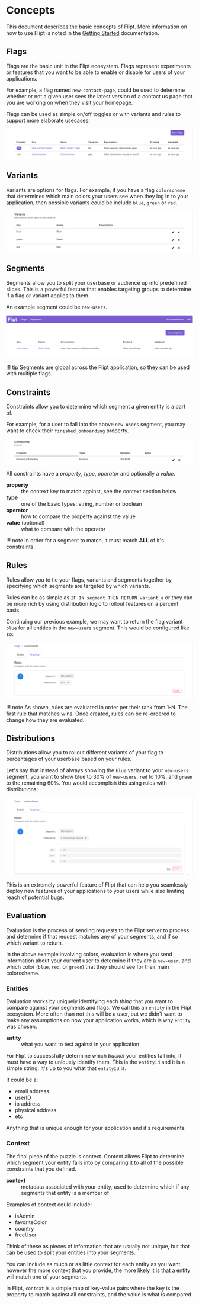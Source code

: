# Concepts

This document describes the basic concepts of Flipt. More information on how to use Flipt is noted in the [Getting Started](getting_started.md) documentation.

## Flags

Flags are the basic unit in the Flipt ecosystem. Flags represent experiments or features that you want to be able to enable or disable for users of your applications.

For example, a flag named `new-contact-page`, could be used to determine whether or not a given user sees the latest version of a contact us page that you are working on when they visit your homepage.

Flags can be used as simple on/off toggles or with variants and rules to support more elaborate usecases.

![Flags Example](assets/images/concepts/00_flags.png?raw=true "Flags Example")

## Variants

Variants are options for flags. For example, if you have a flag `colorscheme` that determines which main colors your users see when they log in to your application, then possible variants could be include `blue`, `green` or `red`.

![Variants Example](assets/images/concepts/01_variants.png?raw=true "Variant Example")

## Segments

Segments allow you to split your userbase or audience up into predefined slices. This is a powerful feature that enables targeting groups to determine if a flag or variant applies to them.

An example segment could be `new-users`.

![New Users Segment](assets/images/concepts/02_segments.png)

!!! tip
    Segments are global across the Flipt application, so they can be used with multiple flags.

## Constraints

Constraints allow you to determine which segment a given entity is a part of.

For example, for a user to fall into the above `new-users` segment, you may want to check their `finished_onboarding` property.

![Constraints Example](assets/images/concepts/03_constraints.png?raw=true "Constraints Example")

All constraints have a *property*, *type*, *operator* and optionally a *value*.

<dl>
<dt><strong>property</strong></dt>
<dd>the context key to match against, see the context section below</dd>
<dt><strong>type</strong></dt>
<dd>one of the basic types: string, number or boolean</dd>
<dt><strong>operator</strong></dt>
<dd>how to compare the property against the value</dd>
<dt><strong>value</strong> (optional)</dt>
<dd>what to compare with the operator<dd>
</dl>

!!! note
    In order for a segment to match, it must match **ALL** of it's constraints.

## Rules

Rules allow you to tie your flags, variants and segments together by specifying which segments are targeted by which variants.

Rules can be as simple as `IF IN segment THEN RETURN variant_a` or they can be more rich by using distribution logic to rollout features on a percent basis.

Continuing our previous example, we may want to return the flag variant `blue` for all entities in the `new-users` segment. This would be configured like so:

![Rules Example](assets/images/concepts/04_rules.png?raw=true "Rules Example")

!!! note
    As shown, rules are evaluated in order per their rank from 1-N. The first rule that matches wins. Once created, rules can be re-ordered to change how they are evaluated.

## Distributions

Distributions allow you to rollout different variants of your flag to percentages of your userbase based on your rules.

Let's say that instead of always showing the `blue` variant to your `new-users` segment, you want to show blue to 30% of `new-users`, `red` to 10%, and `green` to the remaining 60%. You would accomplish this using rules with distributions:

![Distributions Example](assets/images/concepts/05_distributions.png?raw=true "Distributions Example")

This is an extremely powerful feature of Flipt that can help you seamlessly deploy new features of your applications to your users while also limiting reach of potential bugs.

## Evaluation

Evaluation is the process of sending requests to the Flipt server to process and determine if that request matches any of your segments, and if so which variant to return.

In the above example involving colors, evaluation is where you send information about your current user to determine if they are a `new-user`, and which color (`blue`, `red`, or `green`) that they should see for their main colorscheme.

### Entities

Evaluation works by uniquely identifying each _thing_ that you want to compare against your segments and flags. We call this an `entity` in the Flipt ecosystem. More often than not this will be a user, but we didn't want to make any assumptions on how your application works, which is why `entity` was chosen.

<dl>
<dt><strong>entity</strong></dt>
<dd>what you want to test against in your application</dd>
</dl>

For Flipt to successfully determine which _bucket_ your entities fall into, it must have a way to uniquely identify them. This is the `entityId` and it is a simple string. It's up to you what that `entityId` is.

It could be a:

* email address
* userID
* ip address
* physical address
* etc

Anything that is unique enough for your application and it's requirements.

### Context

The final piece of the puzzle is context. Context allows Flipt to determine which segment your entity falls into by comparing it to all of the possible constraints that you defined.

<dl>
<dt><strong>context</strong></dt>
<dd>metadata associated with your entity, used to determine which if any segments that entity is a member of</dd>
</dl>

Examples of context could include:

* isAdmin
* favoriteColor
* country
* freeUser

Think of these as pieces of information that are usually not unique, but that can be used to split your entities into your segments.

You can include as much or as little context for each entity as you want, however the more context that you provide, the more likely it is that a entity will match one of your segments.

In Flipt, `context` is a simple map of key-value pairs where the key is the property to match against all constraints, and the value is what is compared.
